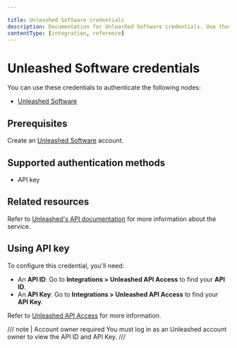 ```yaml
---

title: Unleashed Software credentials
description: Documentation for Unleashed Software credentials. Use these credentials to authenticate Unleashed Software in n8n, a workflow automation platform.
contentType: [integration, reference]
---
```


# Unleashed Software credentials

You can use these credentials to authenticate the following nodes:

- [Unleashed Software](/integrations/builtin/app-nodes/n8n-nodes-base.unleashedsoftware.md)

## Prerequisites

Create an [Unleashed Software](https://www.unleashedsoftware.com/) account.

## Supported authentication methods

- API key

## Related resources

Refer to [Unleashed's API documentation](https://apidocs.unleashedsoftware.com/) for more information about the service.

## Using API key

To configure this credential, you'll need:

- An **API ID**: Go to **Integrations > Unleashed API Access** to find your **API ID**.
- An **API Key**: Go to **Integrations > Unleashed API Access** to find your **API Key**.

Refer to [Unleashed API Access](https://support.unleashedsoftware.com/hc/en-us/articles/4402393233689-Unleashed-API-Access) for more information.

/// note | Account owner required
You must log in as an Unleashed account owner to view the API ID and API Key.
///

